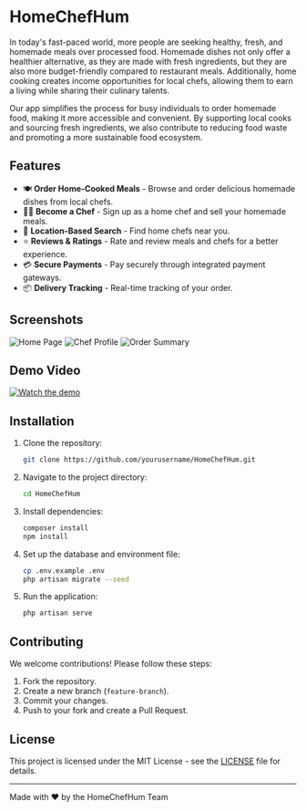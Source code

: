 # HomeChefHum
 
In today's fast-paced world, more people are seeking healthy, fresh, and homemade meals over processed food. Homemade dishes not only offer a healthier alternative, as they are made with fresh ingredients, but they are also more budget-friendly compared to restaurant meals. Additionally, home cooking creates income opportunities for local chefs, allowing them to earn a living while sharing their culinary talents.  

Our app simplifies the process for busy individuals to order homemade food, making it more accessible and convenient. By supporting local cooks and sourcing fresh ingredients, we also contribute to reducing food waste and promoting a more sustainable food ecosystem.


## Features

- 🍽️ **Order Home-Cooked Meals** - Browse and order delicious homemade dishes from local chefs.
- 👩‍🍳 **Become a Chef** - Sign up as a home chef and sell your homemade meals.
- 📍 **Location-Based Search** - Find home chefs near you.
- ⭐ **Reviews & Ratings** - Rate and review meals and chefs for a better experience.
- 💳 **Secure Payments** - Pay securely through integrated payment gateways.
- 📦 **Delivery Tracking** - Real-time tracking of your order.

## Screenshots

![Home Page](https://via.placeholder.com/800x400.png?text=Home+Page)
![Chef Profile](https://via.placeholder.com/800x400.png?text=Chef+Profile)
![Order Summary](https://via.placeholder.com/800x400.png?text=Order+Summary)

## Demo Video

[![Watch the demo](https://img.youtube.com/vi/pobXArBMMbs/0.jpg)](https://www.youtube.com/watch?v=pobXArBMMbs)


## Installation

1. Clone the repository:
   ```sh
   git clone https://github.com/yourusername/HomeChefHum.git
   ```
2. Navigate to the project directory:
   ```sh
   cd HomeChefHum
   ```
3. Install dependencies:
   ```sh
   composer install
   npm install
   ```
4. Set up the database and environment file:
   ```sh
   cp .env.example .env
   php artisan migrate --seed
   ```
5. Run the application:
   ```sh
   php artisan serve
   ```

## Contributing

We welcome contributions! Please follow these steps:
1. Fork the repository.
2. Create a new branch (`feature-branch`).
3. Commit your changes.
4. Push to your fork and create a Pull Request.

## License

This project is licensed under the MIT License - see the [LICENSE](LICENSE) file for details.

---

Made with ❤️ by the HomeChefHum Team
